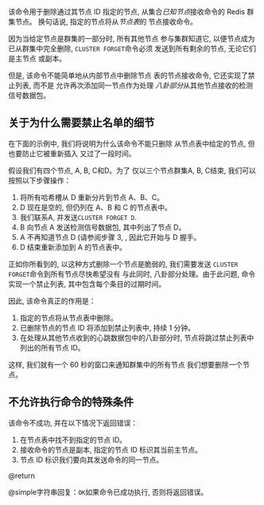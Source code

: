 该命令用于删除通过其节点 ID 指定的节点, 
从集合*已知节点*接收命令的 Redis 群集节点。
换句话说, 指定的节点将从*节点表*的
节点接收命令。

因为当给定节点是群集的一部分时, 所有其他节点
参与集群知道它, 以便节点成为
已从群集中完全删除, `CLUSTER FORGET`命令必须
发送到所有剩余的节点, 无论它们是主节点
或副本。

但是, 该命令不能简单地从内部节点中删除节点
表的节点接收命令, 它还实现了禁止列表, 而不是
允许再次添加同一节点作为处理
*八卦部分*从其他节点接收的检测信号数据包。

## 关于为什么需要禁止名单的细节

在下面的示例中, 我们将说明为什么该命令不能只删除
从节点表中给定的节点, 但也要防止它被重新插入
又过了一段时间。

假设我们有四个节点, A, B, C和D。为了
仅以三个节点群集A, B, C结束, 我们可以按照以下步骤操作：

1.  将所有哈希槽从 D 重新分片到节点 A、B、C。
2.  D 现在是空的, 但仍列在 A、B 和 C 的节点表中。
3.  我们联系A, 并发送`CLUSTER FORGET D`.
4.  B 向节点 A 发送检测信号数据包, 其中列出了节点 D。
5.  A 不再知道节点 D (请参阅步骤 3,  , 因此它开始与 D 握手。
6.  D 结束重新添加到 A 的节点表中。

正如你所看到的, 以这种方式删除一个节点是脆弱的, 我们需要发送
`CLUSTER FORGET`命令到所有节点尽快希望没有
与此同时, 八卦部分处理。由于此问题, 
命令实现一个禁止列表, 其中包含每个条目的过期时间。

因此, 该命令真正的作用是：

1.  指定的节点将从节点表中删除。
2.  已删除节点的节点 ID 将添加到禁止列表中, 持续 1 分钟。
3.  在处理从其他节点收到的心跳数据包中的八卦部分时, 节点将跳过禁止列表中列出的所有节点 ID。

这样, 我们就有一个 60 秒的窗口来通知群集中的所有节点
我们想要删除一个节点。

## 不允许执行命令的特殊条件

该命令不成功, 并在以下情况下返回错误：

1.  在节点表中找不到指定的节点 ID。
2.  接收命令的节点是副本, 指定的节点 ID 标识其当前主节点。
3.  节点 ID 标识我们要向其发送命令的同一节点。

@return

@simple字符串回复：`OK`如果命令已成功执行, 否则将返回错误。
